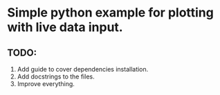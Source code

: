 Simple python example for plotting with live data input.
===

TODO: 
---

1. Add guide to cover dependencies installation.
2. Add docstrings to the files.
3. Improve everything.
